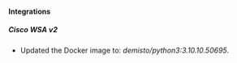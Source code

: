 #### Integrations
##### Cisco WSA v2
- Updated the Docker image to: *demisto/python3:3.10.10.50695*.
